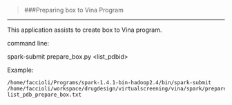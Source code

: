 
>###Preparing box to Vina Program
***********************************************************************************************************************************
This application assists to create box to Vina program.

command line:

spark-submit prepare_box.py <list_pdbid>

Example:
```
/home/faccioli/Programs/spark-1.4.1-bin-hadoop2.4/bin/spark-submit /home/faccioli/workspace/drugdesign/virtualscreening/vina/spark/prepare_box.py list_pdb_prepare_box.txt
```



